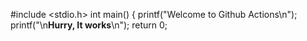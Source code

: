 #include <stdio.h>
int main()
{
    printf("Welcome to Github Actions\n");
    printf("\n******Hurry, It works******\n");
    return 0;
